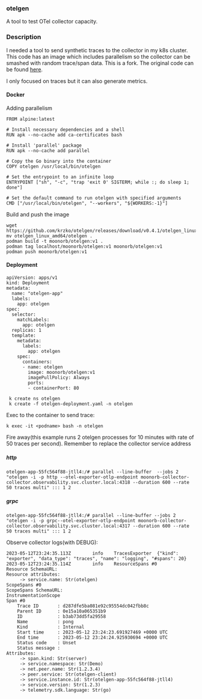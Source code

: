 ### otelgen
A tool to test OTel collector capacity.

### Description

I needed a tool to send synthetic traces to the collector in my k8s cluster. This code has an image which includes parallelism so the collector can be smashed with random trace/span data. This is a fork. The original code can be found [here](https://github.com/krzko/otelgen).

I only focused on traces but it can also generate metrics. 

#### Docker

Adding parallelism 

```
FROM alpine:latest

# Install necessary dependencies and a shell
RUN apk --no-cache add ca-certificates bash

# Install 'parallel' package
RUN apk --no-cache add parallel

# Copy the Go binary into the container
COPY otelgen /usr/local/bin/otelgen

# Set the entrypoint to an infinite loop
ENTRYPOINT ["sh", "-c", "trap 'exit 0' SIGTERM; while :; do sleep 1; done"]

# Set the default command to run otelgen with specified arguments
CMD ["/usr/local/bin/otelgen", "--workers", "${WORKERS:-1}"]

```
Build and push the image
```
wget https://github.com/krzko/otelgen/releases/download/v0.4.1/otelgen_linux_amd64.tar.gz
mv otelgen_linux_amd64/otelgen .
podman build -t moonorb/otelgen:v1 .
podman tag localhost/moonorb/otelgen:v1 moonorb/otelgen:v1
podman push moonorb/otelgen:v1
```

#### Deployment
```
apiVersion: apps/v1
kind: Deployment
metadata:
  name: "otelgen-app"
  labels:
    app: otelgen
spec:
  selector:
    matchLabels:
      app: otelgen
  replicas: 1
  template:
    metadata:
      labels:
        app: otelgen
    spec:
      containers:
      - name: otelgen
        image: moonorb/otelgen:v1
        imagePullPolicy: Always
        ports:
        - containerPort: 80
```

```
 k create ns otelgen
 k create -f otelgen-deployment.yaml -n otelgen
```

Exec to the container to send trace: 
```
k exec -it <podname> bash -n otelgen
```

Fire away(this example runs 2 otelgen processes for 10 minutes with rate of 50 traces per second). Remember to replace the collector service address

##### http
```
otelgen-app-55fc564f88-jtll4:/# parallel --line-buffer  --jobs 2 "otelgen -i -p http --otel-exporter-otlp-endpoint moonorb-collector-collector.observability.svc.cluster.local:4318 --duration 600 --rate 50 traces multi" ::: 1 2
```

##### grpc
```
otelgen-app-55fc564f88-jtll4:/# parallel --line-buffer --jobs 2 "otelgen -i -p grpc--otel-exporter-otlp-endpoint moonorb-collector-collector.observability.svc.cluster.local:4317 --duration 600 --rate 50 traces multi" ::: 1 2
```

Observe collector logs(with DEBUG): 
```
2023-05-12T23:24:35.113Z        info    TracesExporter  {"kind": "exporter", "data_type": "traces", "name": "logging", "#spans": 20}
2023-05-12T23:24:35.114Z        info    ResourceSpans #0
Resource SchemaURL: 
Resource attributes:
     -> service.name: Str(otelgen)
ScopeSpans #0
ScopeSpans SchemaURL: 
InstrumentationScope  
Span #0
    Trace ID       : d287dfe5ba081e92c95554dc042fbb8c
    Parent ID      : 0e15a10a065351b9
    ID             : b3ab73dd5fa29558
    Name           : pong
    Kind           : Internal
    Start time     : 2023-05-12 23:24:23.691927469 +0000 UTC
    End time       : 2023-05-12 23:24:24.925930694 +0000 UTC
    Status code    : Unset
    Status message : 
Attributes:
     -> span.kind: Str(server)
     -> service.namespace: Str(Demo)
     -> net.peer.name: Str(1.2.3.4)
     -> peer.service: Str(otelgen-client)
     -> service.instance.id: Str(otelgen-app-55fc564f88-jtll4)
     -> service.version: Str(1.2.3)
     -> telemetry.sdk.language: Str(go)
```
